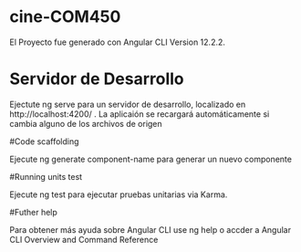 # cine-COM450

El Proyecto fue generado con Angular CLI Version 12.2.2.

# Servidor de Desarrollo

Ejectute ng serve para un servidor de desarrollo, localizado en http://localhost:4200/ . La aplicaión se recargará automáticamente si cambia alguno de los archivos de origen

#Code scaffolding

Ejecute ng generate component-name para generar un nuevo componente

#Running units test

Ejecute ng test para ejecutar pruebas unitarias via Karma.

#Futher help

Para obtener más ayuda sobre Angular CLI use ng help o accder a Angular CLI Overview and Command Reference
